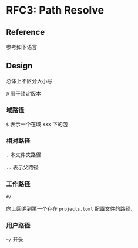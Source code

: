 RFC3: Path Resolve
==================


## Reference

参考如下语言


## Design

总体上不区分大小写

`@` 用于锁定版本

### 域路径

`$` 表示一个在域 xxx 下的包

### 相对路径

`.` 本文件夹路径

`..` 表示父路径

### 工作路径

`#/`

向上回溯到第一个存在 `projects.toml` 配置文件的路径.

### 用户路径

`~/` 开头

